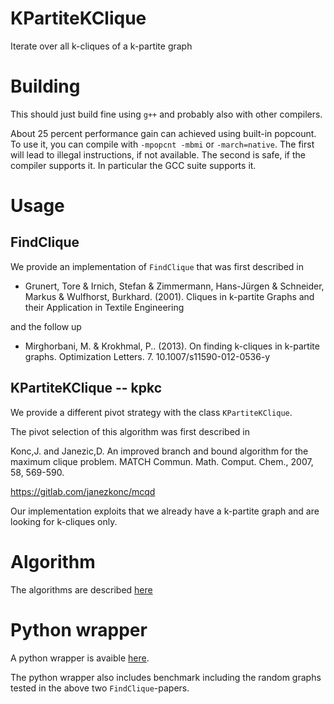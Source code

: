 # KPartiteKClique
Iterate over all k-cliques of a k-partite graph

# Building

This should just build fine using `g++` and probably also with other compilers.

About 25 percent performance gain can achieved using built-in popcount.
To use it, you can compile with `-mpopcnt -mbmi` or `-march=native`.
The first will lead to illegal instructions, if not available.
The second is safe, if the compiler supports it.
In particular the GCC suite supports it.

# Usage

## FindClique

We provide an implementation of `FindClique` that was first described in

- Grunert, Tore & Irnich, Stefan & Zimmermann, Hans-Jürgen & Schneider, Markus & Wulfhorst, Burkhard. (2001). Cliques in k-partite Graphs and their Application in Textile Engineering

and the follow up

- Mirghorbani, M. & Krokhmal, P.. (2013). On finding k-cliques in k-partite graphs. Optimization Letters. 7. 10.1007/s11590-012-0536-y

## KPartiteKClique -- kpkc

We provide a different pivot strategy with the class `KPartiteKClique`.

The pivot selection of this algorithm was first described in

Konc,J. and Janezic,D. An improved branch and bound algorithm for the maximum clique problem. MATCH Commun. Math. Comput. Chem., 2007, 58, 569-590.

https://gitlab.com/janezkonc/mcqd

Our implementation exploits that we already have a k-partite graph and
are looking for k-cliques only.

# Algorithm

The algorithms are described [here](ALGORITHM.md)

# Python wrapper

A python wrapper is avaible [here](https://github.com/kliem/PyKPartiteKClique).

The python wrapper also includes benchmark including the random graphs
tested in the above two `FindClique`-papers.
